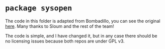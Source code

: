 # `package sysopen`

The code in this folder is adapted from Bombadillo, you can see the original [here](https://tildegit.org/sloum/bombadillo/src/branch/master/http). Many thanks to Sloum and the rest of the team!

The code is simple, and I have changed it, but in any case there should be no licensing issues because both repos are under GPL v3.
